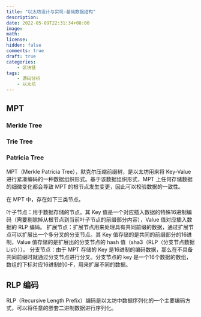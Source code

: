 ```yaml
---
title: "以太坊设计与实现-基础数据结构"
description: 
date: 2022-05-09T22:31:34+08:00
image: 
math: 
license: 
hidden: false
comments: true
draft: true
categories:
    - 区块链
tags:
    - 源码分析
    - 以太坊
---
```



## MPT

### Merkle Tree

### Trie Tree

### Patricia Tree

MPT（Merkle Patricia Tree），默克尔压缩前缀树，是以太坊用来将 Key-Value 进行紧凑编码的一种数据组织形式。基于该数据组织形式，MPT 上任何存储数据的细微变化都会导致 MPT 的根节点发生变更，因此可以校验数据的一致性。

在 MPT 中，存在如下三类节点。

叶子节点：用于数据存储的节点。其 Key 值是一个对应插入数据的特殊16进制编码（需要剔除掉从根节点到当前叶子节点的前缀部分内容），Value 值对应插入数据的 RLP 编码。
扩展节点：扩展节点用来处理具有共同前缀的数据，通过扩展节点可以扩展出一个多分叉的分支节点。其 Key 值存储的是共同的前缀部分的16进制，Value 值存储的是扩展出的分支节点的 hash 值（sha3（RLP（分支节点数据 List）））。
分支节点：由于 MPT 存储的 Key 是16进制的编码数据，那么在不具备共同前缀时就通过分支节点进行分叉。分支节点的 key 是一个16个数据的数组，数组的下标对应16进制的0-F，用来扩展不同的数据。

## RLP 编码

RLP（Recursive Length Prefix）编码是以太坊中数据序列化的一个主要编码方式，可以将任意的嵌套二进制数据进行序列化。
